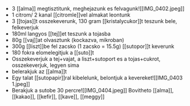 - 3 [[alma]] megtisztitunk, meghejazunk es felvagunk![[IMG_0402.jpeg]]
- 1 citrom/ 2 kanal [[citromle]]vel almakat leontunk
- 3 [[tojas]]t osszekeverunk, 130 gram [[kristalycukor]]t teszunk bele, felkeverjuk
- 180ml langyos [[tej]]et teszunk a tojasba
- 80g [[vaj]]at olvasztunk (kockazva, mikroban)
- 300g [[liszt]]be fel zacsko (1 zacsko = 15.5g) [[sutopor]]t keverunk
- 180 fokra elomelegitjuk a [[suto]]t
- Osszekeverjuk a tej+vajat, a liszt+sutoport es a tojas+cukrot, osszekeverjuk, legyen sima
- belerakjuk az [[alma]]t
- Egy talat [[sutopapir]]ral kibelelunk, belontjuk a kevereket![[IMG_0403 1.jpeg]]
- Berakjuk a sutobe 30 percre![[IMG_0404.jpeg]]
Bovitheto [[alma]], [[kakao]], [[kefir]], [[kave]], [[meggy]]